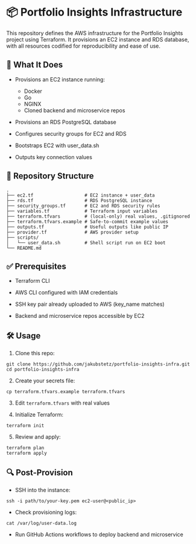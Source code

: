# 📦 Portfolio Insights Infrastructure

This repository defines the AWS infrastructure for the Portfolio Insights project using Terraform. It provisions an EC2 instance and RDS database, with all resources codified for reproducibility and ease of use.

## 🚀 What It Does

- Provisions an EC2 instance running:
  - Docker
  - Go
  - NGINX
  - Cloned backend and microservice repos

- Provisions an RDS PostgreSQL database

- Configures security groups for EC2 and RDS

- Bootstraps EC2 with user_data.sh

- Outputs key connection values

## 📁 Repository Structure
```
.
├── ec2.tf                   # EC2 instance + user_data
├── rds.tf                   # RDS PostgreSQL instance
├── security_groups.tf       # EC2 and RDS security rules
├── variables.tf             # Terraform input variables
├── terraform.tfvars         # (local-only) real values, .gitignored
├── terraform.tfvars.example # Safe-to-commit example values
├── outputs.tf               # Useful outputs like public IP
├── provider.tf              # AWS provider setup
├── scripts/
│   └── user_data.sh         # Shell script run on EC2 boot
└── README.md
```

## ✅ Prerequisites

- Terraform CLI

- AWS CLI configured with IAM credentials

- SSH key pair already uploaded to AWS (key_name matches)

- Backend and microservice repos accessible by EC2

## 🛠️ Usage

1. Clone this repo:
```
git clone https://github.com/jakubstetz/portfolio-insights-infra.git
cd portfolio-insights-infra
```

2. Create your secrets file:
```
cp terraform.tfvars.example terraform.tfvars
```

3. Edit `terraform.tfvars` with real values

4. Initialize Terraform:
```
terraform init
```

5. Review and apply:
```
terraform plan
terraform apply
```

## 🔍 Post-Provision

- SSH into the instance:
```
ssh -i path/to/your-key.pem ec2-user@<public_ip>
```

- Check provisioning logs:
```
cat /var/log/user-data.log
```

- Run GitHub Actions workflows to deploy backend and microservice